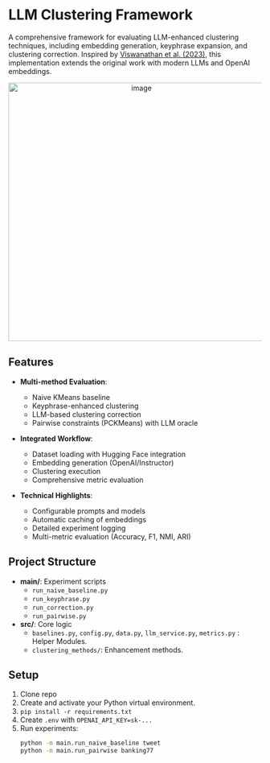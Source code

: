 # LLM Clustering Framework

A comprehensive framework for evaluating LLM-enhanced clustering techniques, including embedding generation, keyphrase expansion, and clustering correction. Inspired by [Viswanathan et al. (2023)](https://arxiv.org/abs/2307.00524), this implementation extends the original work with modern LLMs and OpenAI embeddings.

<p align="center">
<img width="514" alt="image" src="https://github.com/user-attachments/assets/2253b9e6-e6c6-4f18-8a0f-aec46027700a" />
</p>

## Features

- **Multi-method Evaluation**:
  - Naive KMeans baseline
  - Keyphrase-enhanced clustering
  - LLM-based clustering correction
  - Pairwise constraints (PCKMeans) with LLM oracle

- **Integrated Workflow**:
  - Dataset loading with Hugging Face integration
  - Embedding generation (OpenAI/Instructor)
  - Clustering execution
  - Comprehensive metric evaluation

- **Technical Highlights**:
  - Configurable prompts and models
  - Automatic caching of embeddings
  - Detailed experiment logging
  - Multi-metric evaluation (Accuracy, F1, NMI, ARI)

## Project Structure

- **main/**: Experiment scripts
  - `run_naive_baseline.py`
  - `run_keyphrase.py`
  - `run_correction.py`
  - `run_pairwise.py`
- **src/**: Core logic
  - `baselines.py`, `config.py`, `data.py`, `llm_service.py`, `metrics.py` : Helper Modules.
  - `clustering_methods/`: Enhancement methods.

## Setup

1. Clone repo
2. Create and activate your Python virtual environment.
3. `pip install -r requirements.txt`
4. Create `.env` with `OPENAI_API_KEY=sk-...`
5. Run experiments:
   ```bash
   python -m main.run_naive_baseline tweet
   python -m main.run_pairwise banking77
   
